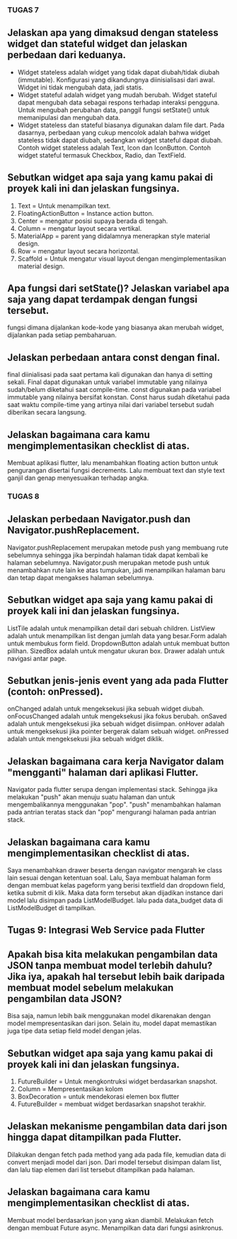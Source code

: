 ### TUGAS 7
## Jelaskan apa yang dimaksud dengan stateless widget dan stateful widget dan jelaskan perbedaan dari keduanya.
- Widget stateless adalah widget yang tidak dapat diubah/tidak diubah (immutable). Konfigurasi yang dikandungnya diinisialisasi dari awal. Widget ini tidak mengubah data, jadi statis.
- Widget stateful adalah widget yang mudah berubah. Widget stateful dapat mengubah data sebagai respons terhadap interaksi pengguna. Untuk mengubah perubahan data, panggil fungsi setState() untuk memanipulasi dan mengubah data.
- Widget stateless dan stateful biasanya digunakan dalam file dart. Pada dasarnya, perbedaan yang cukup mencolok adalah bahwa widget stateless tidak dapat diubah, sedangkan widget stateful dapat diubah. Contoh widget stateless adalah Text, Icon dan IconButton. Contoh widget stateful termasuk Checkbox, Radio, dan TextField.

## Sebutkan widget apa saja yang kamu pakai di proyek kali ini dan jelaskan fungsinya.
1. Text = Untuk menampilkan text.
2. FloatingActionButton = Instance action button.
3. Center = mengatur posisi supaya berada di tengah.
4. Column = mengatur layout secara vertikal.
5. MaterialApp = parent yang didalamnya menerapkan style material design.
6. Row = mengatur layout secara horizontal.
7. Scaffold = Untuk mengatur visual layout dengan mengimplementasikan material design.


## Apa fungsi dari setState()? Jelaskan variabel apa saja yang dapat terdampak dengan fungsi tersebut.
fungsi dimana dijalankan kode-kode yang biasanya akan merubah widget, dijalankan pada setiap pembaharuan.

## Jelaskan perbedaan antara const dengan final.
final diinialisasi pada saat pertama kali digunakan dan hanya di setting sekali. Final dapat digunakan untuk variabel immutable yang nilainya sudah/belum diketahui saat compile-time. const digunakan pada variabel immutable yang nilainya bersifat konstan. Const harus sudah diketahui pada saat waktu compile-time yang artinya nilai dari variabel tersebut sudah diberikan secara langsung. 

## Jelaskan bagaimana cara kamu mengimplementasikan checklist di atas.
Membuat aplikasi flutter, lalu menambahkan floating action button untuk pengurangan disertai fungsi decrements. Lalu membuat text dan style text ganjil dan genap menyesuaikan terhadap angka. 

### TUGAS 8
## Jelaskan perbedaan Navigator.push dan Navigator.pushReplacement.
Navigator.pushReplacement merupakan metode push yang membuang rute sebelumnya sehingga jika berpindah halaman tidak dapat kembali ke halaman sebelumnya. Navigator.push merupakan metode push untuk menambahkan rute lain ke atas tumpukan, jadi menampilkan halaman baru dan tetap dapat mengakses halaman sebelumnya.

## Sebutkan widget apa saja yang kamu pakai di proyek kali ini dan jelaskan fungsinya.
ListTile adalah untuk menampilkan detail dari sebuah children. ListView adalah untuk menampilkan list dengan jumlah data yang besar.Form adalah untuk membukus form field. DropdownButton adalah untuk membuat button pilihan. SizedBox adalah untuk mengatur ukuran box. Drawer adalah untuk navigasi antar page.


## Sebutkan jenis-jenis event yang ada pada Flutter (contoh: onPressed).
onChanged adalah untuk mengeksekusi jika sebuah widget diubah. onFocusChanged adalah untuk mengeksekusi jika fokus berubah. onSaved adalah untuk mengeksekusi jika sebuah widget disiimpan. onHover adalah untuk mengeksekusi jika pointer bergerak dalam sebuah widget. onPressed adalah untuk mengeksekusi jika sebuah widget diklik.


## Jelaskan bagaimana cara kerja Navigator dalam "mengganti" halaman dari aplikasi Flutter.
Navigator pada flutter serupa dengan implementasi stack. Sehingga jika melakukan "push" akan menuju suatu halaman dan untuk mengembalikannya menggunakan "pop". "push" menambahkan halaman pada antrian teratas stack dan "pop" mengurangi halaman pada antrian stack.

## Jelaskan bagaimana cara kamu mengimplementasikan checklist di atas.
Saya menambahkan drawer beserta dengan navigator mengarah ke class lain sesuai dengan ketentuan soal. Lalu, Saya membuat halaman form dengan membuat kelas pageform yang berisi textfield dan dropdown field, ketika submit di klik. Maka data form tersebut akan dijadikan instance dari model lalu disimpan pada ListModelBudget. lalu pada data_budget data di ListModelBudget di tampilkan.




## Tugas 9: Integrasi Web Service pada Flutter
## Apakah bisa kita melakukan pengambilan data JSON tanpa membuat model terlebih dahulu? Jika iya, apakah hal tersebut lebih baik daripada membuat model sebelum melakukan pengambilan data JSON?
Bisa saja, namun lebih baik menggunakan model dikarenakan dengan model mempresentasikan dari json. Selain itu, model dapat memastikan juga tipe data setiap field model dengan jelas. 

## Sebutkan widget apa saja yang kamu pakai di proyek kali ini dan jelaskan fungsinya.
1. FutureBuilder = Untuk mengkontruksi widget berdasarkan snapshot.
2. Column = Mempresentasikan kolom
3. BoxDecoration = untuk mendekorasi elemen box flutter
4. FutureBuilder = membuat widget berdasarkan snapshot terakhir.

## Jelaskan mekanisme pengambilan data dari json hingga dapat ditampilkan pada Flutter.
Dilakukan dengan fetch pada method yang ada pada file, kemudian data di convert menjadi model dari json. Dari model tersebut disimpan dalam list, dan lalu tiap elemen dari list tersebut ditampilkan pada halaman.

## Jelaskan bagaimana cara kamu mengimplementasikan checklist di atas.
Membuat model berdasarkan json yang akan diambil. Melakukan fetch dengan membuat Future async. Menampilkan data dari fungsi asinkronus.